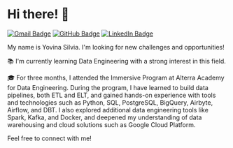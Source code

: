 # Hi there! 👋

[![Gmail Badge](https://img.shields.io/badge/-Gmail-D14836?style=flat&logo=Gmail&logoColor=white)](mailto:silviayovina@gmail.com)
[![GitHub Badge](https://img.shields.io/badge/-GitHub-181717?style=flat&logo=github&logoColor=white)](https://github.com/yyovinasilvia)
[![LinkedIn Badge](https://img.shields.io/badge/-LinkedIn-blue?style=flat&logo=Linkedin&logoColor=white)]([https://www.linkedin.com/in/your-linkedin-url/](https://www.linkedin.com/in/yovina-silvia-401567138/))

My name is Yovina Silvia. I'm looking for new challenges and opportunities!

📚 I'm currently learning Data Engineering with a strong interest in this field.

🎓 For three months, I attended the Immersive Program at Alterra Academy for Data Engineering. 
During the program, I have learned to build data pipelines, both ETL and ELT, and gained hands-on experience with tools and technologies such as Python, SQL, PostgreSQL, BigQuery, Airbyte, Airflow, and DBT. 
I also explored additional data engineering tools like Spark, Kafka, and Docker, and deepened my understanding of data warehousing and cloud solutions such as Google Cloud Platform.

Feel free to connect with me!
